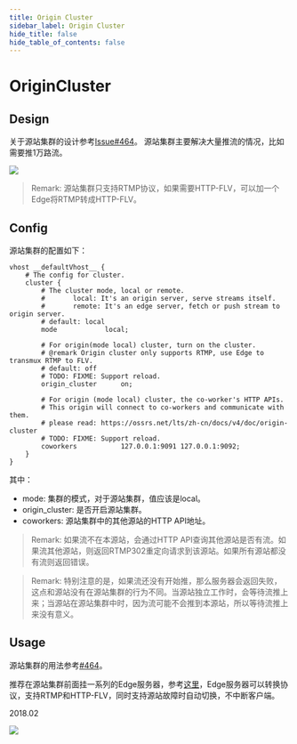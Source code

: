 ```yaml
---
title: Origin Cluster
sidebar_label: Origin Cluster
hide_title: false
hide_table_of_contents: false
---
```


# OriginCluster

## Design

关于源站集群的设计参考[Issue#464](https://github.com/ossrs/srs/issues/464#issuecomment-306082751)。
源站集群主要解决大量推流的情况，比如需要推1万路流。

![](/img/doc-advanced-guides-origin-cluster-001.png)

> Remark: 源站集群只支持RTMP协议，如果需要HTTP-FLV，可以加一个Edge将RTMP转成HTTP-FLV。

## Config

源站集群的配置如下：

```
vhost __defaultVhost__ {
    # The config for cluster.
    cluster {
        # The cluster mode, local or remote.
        #       local: It's an origin server, serve streams itself.
        #       remote: It's an edge server, fetch or push stream to origin server.
        # default: local
        mode            local;

        # For origin(mode local) cluster, turn on the cluster.
        # @remark Origin cluster only supports RTMP, use Edge to transmux RTMP to FLV.
        # default: off
        # TODO: FIXME: Support reload.
        origin_cluster      on;

        # For origin (mode local) cluster, the co-worker's HTTP APIs.
        # This origin will connect to co-workers and communicate with them.
        # please read: https://ossrs.net/lts/zh-cn/docs/v4/doc/origin-cluster
        # TODO: FIXME: Support reload.
        coworkers           127.0.0.1:9091 127.0.0.1:9092;
    }
}
```

其中：

* mode: 集群的模式，对于源站集群，值应该是local。
* origin_cluster: 是否开启源站集群。
* coworkers: 源站集群中的其他源站的HTTP API地址。

> Remark: 如果流不在本源站，会通过HTTP API查询其他源站是否有流。如果流其他源站，则返回RTMP302重定向请求到该源站。如果所有源站都没有流则返回错误。

> Remark: 特别注意的是，如果流还没有开始推，那么服务器会返回失败，这点和源站没有在源站集群的行为不同。当源站独立工作时，会等待流推上来；当源站在源站集群中时，因为流可能不会推到本源站，所以等待流推上来没有意义。

## Usage

源站集群的用法参考[#464](https://github.com/ossrs/srs/issues/464#issuecomment-366169487)。

推荐在源站集群前面挂一系列的Edge服务器，参考[这里](https://github.com/ossrs/srs/issues/464#issuecomment-366169962)，Edge服务器可以转换协议，支持RTMP和HTTP-FLV，同时支持源站故障时自动切换，不中断客户端。

2018.02

![](https://ossrs.net/gif/v1/sls.gif?site=ossrs.io&path=/lts/doc/zh/v4/origin-cluster)


